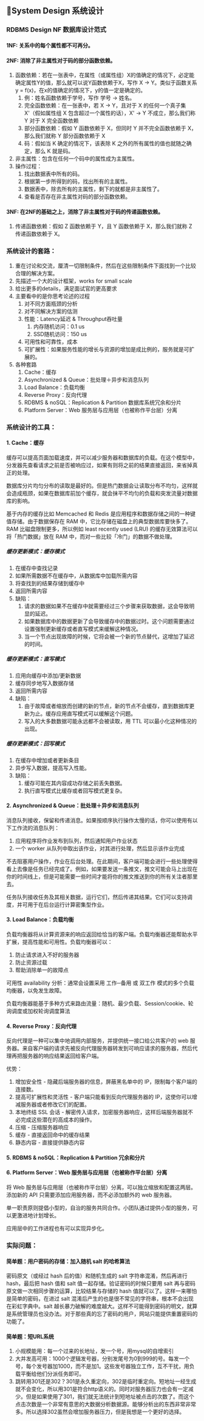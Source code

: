 ## System Design 系统设计

### RDBMS Design NF 数据库设计范式

#### 1NF: 关系中的每个属性都不可再分。

#### 2NF: 消除了非主属性对于码的部分函数依赖。

1. 函数依赖：若在一张表中，在属性（或属性组）X的值确定的情况下，必定能确定属性Y的值，那么就可以说Y函数依赖于X，写作 X → Y。类似于函数关系 y = f(x)，在x的值确定的情况下，y的值一定是确定的。
   1. 例：姓名函数依赖于学号，写作 学号 → 姓名。
   2. 完全函数依赖：在一张表中，若 X → Y，且对于 X 的任何一个真子集 X'（假如属性组 X 包含超过一个属性的话），X' → Y 不成立，那么我们称 Y 对于 X 完全函数依赖
   3. 部分函数依赖：假如 Y 函数依赖于 X，但同时 Y 并不完全函数依赖于 X，那么我们就称 Y 部分函数依赖于 X
   4. 码：假如当 K 确定的情况下，该表除 K 之外的所有属性的值也就随之确定，那么 K 就是码。
2. 非主属性：包含在任何一个码中的属性成为主属性。
3. 操作过程：
   1. 找出数据表中所有的码。
   2. 根据第一步所得到的码，找出所有的主属性。
   3. 数据表中，除去所有的主属性，剩下的就都是非主属性了。
   4. 查看是否存在非主属性对码的部分函数依赖。

#### 3NF: 在2NF的基础之上，消除了非主属性对于码的传递函数依赖。

1. 传递函数依赖：假如 Z 函数依赖于 Y，且 Y 函数依赖于 X，那么我们就称 Z 传递函数依赖于 X。

### 系统设计的套路：

1. 重在讨论和交流，厘清一切限制条件，然后在这些限制条件下面找到一个比较合理的解决方案。
2. 先描述一个大的设计框架，works for small scale
3. 给出更多的details，满足面试官的更高要求
4. 主要看中的是你思考论述的过程
   1. 对不同方面瓶颈的分析
   2. 对不同解决方案的估测
   3. 性能：Latency延迟 & Throughput吞吐量
      1. 内存随机访问：0.1 us
      2. SSD随机访问：150 us
   4. 可用性和可靠性，成本
   5. 可扩展性：如果服务性能的增长与资源的增加是成比例的，服务就是可扩展的。
5. 各种套路
   1. Cache：缓存
   2. Asynchronized & Queue：批处理＋异步和消息队列
   3. Load Balance：负载均衡
   4. Reverse Proxy：反向代理
   5. RDBMS & noSQL：Replication & Partition 数据库系统冗余和分片
   6. Platform Server：Web 服务层与应用层（也被称作平台层）分离

### 系统设计的工具：

#### 1. Cache：缓存

缓存可以提高页面加载速度，并可以减少服务器和数据库的负载。在这个模型中，分发器先查看请求之前是否被响应过，如果有则将之前的结果直接返回，来省掉真正的处理。

数据库分片均匀分布的读取是最好的。但是热门数据会让读取分布不均匀，这样就会造成瓶颈，如果在数据库前加个缓存，就会抹平不均匀的负载和突发流量对数据库的影响。

基于内存的缓存比如 Memcached 和 Redis 是应用程序和数据存储之间的一种键值存储。由于数据保存在 RAM 中，它比存储在磁盘上的典型数据库要快多了。RAM 比磁盘限制更多，所以例如 least recently used (LRU) 的缓存无效算法可以将「热门数据」放在 RAM 中，而对一些比较「冷门」的数据不做处理。

##### 缓存更新模式：缓存模式
1. 在缓存中查找记录
2. 如果所需数据不在缓存中，从数据库中加载所需内容
3. 将查找到的结果存储到缓存中
4. 返回所需内容
5. 缺陷：
   1. 请求的数据如果不在缓存中就需要经过三个步骤来获取数据，这会导致明显的延迟。
   2. 如果数据库中的数据更新了会导致缓存中的数据过时。这个问题需要通过设置强制更新缓存或者直写模式来缓解这种情况。
   3. 当一个节点出现故障的时候，它将会被一个新的节点替代，这增加了延迟的时间。

##### 缓存更新模式：直写模式
1. 应用向缓存中添加/更新数据
2. 缓存同步地写入数据存储
3. 返回所需内容
4. 缺陷：
   1. 由于故障或者缩放而创建的新的节点，新的节点不会缓存，直到数据库更新为止。缓存应用直写模式可以缓解这个问题。
   2. 写入的大多数数据可能永远都不会被读取，用 TTL 可以最小化这种情况的出现。

##### 缓存更新模式：回写模式
1. 在缓存中增加或者更新条目
2. 异步写入数据，提高写入性能。
3. 缺陷：
   1. 缓存可能在其内容成功存储之前丢失数据。
   2. 执行直写模式比缓存或者回写模式更复杂。

#### 2. Asynchronized & Queue：批处理＋异步和消息队列

消息队列接收，保留和传递消息。如果按顺序执行操作太慢的话，你可以使用有以下工作流的消息队列：

1. 应用程序将作业发布到队列，然后通知用户作业状态
2. 一个 worker 从队列中取出该作业，对其进行处理，然后显示该作业完成

不去阻塞用户操作，作业在后台处理。在此期间，客户端可能会进行一些处理使得看上去像是任务已经完成了。例如，如果要发送一条推文，推文可能会马上出现在你的时间线上，但是可能需要一些时间才能将你的推文推送到你的所有关注者那里去。

任务队列接收任务及其相关数据，运行它们，然后传递其结果。它们可以支持调度，并可用于在后台运行计算密集型作业。

#### 3. Load Balance：负载均衡

负载均衡器将从计算资源来的响应返回给恰当的客户端。负载均衡器还能帮助水平扩展，提高性能和可用性。负载均衡器可以：

1. 防止请求进入不好的服务器
2. 防止资源过载
3. 帮助消除单一的故障点

可用性 availability 分析：通常会设置采用 工作─备用 或 双工作 模式的多个负载均衡器，以免发生故障。

负载均衡器能基于多种方式来路由流量：随机、最少负载、Session/cookie、轮询调度或加权轮询调度算法

#### 4. Reverse Proxy：反向代理

反向代理是一种可以集中地调用内部服务，并提供统一接口给公共客户的 web 服务器。来自客户端的请求先被反向代理服务器转发到可响应请求的服务器，然后代理再把服务器的响应结果返回给客户端。

优势：
1. 增加安全性 - 隐藏后端服务器的信息，屏蔽黑名单中的 IP，限制每个客户端的连接数。
2. 提高可扩展性和灵活性 - 客户端只能看到反向代理服务器的 IP，这使你可以增减服务器或者修改它们的配置。
3. 本地终结 SSL 会话 - 解密传入请求，加密服务器响应，这样后端服务器就不必完成这些潜在的高成本的操作。
4. 压缩 - 压缩服务器响应
5. 缓存 - 直接返回命中的缓存结果
6. 静态内容 - 直接提供静态内容

#### 5. RDBMS & noSQL：Replication & Partition 冗余和分片



#### 6. Platform Server：Web 服务层与应用层（也被称作平台层）分离

将 Web 服务层与应用层（也被称作平台层）分离，可以独立缩放和配置这两层。添加新的 API 只需要添加应用服务器，而不必添加额外的 web 服务器。

单一职责原则提倡小型的，自治的服务共同合作。小团队通过提供小型的服务，可以更激进地计划增长。

应用层中的工作进程也有可以实现异步化。

### 实际问题：

#### 简单题：用户密码的存储：加入随机 salt 的哈希算法

密码原文（或经过 hash 后的值）和随机生成的 salt 字符串混淆，然后再进行 hash，最后把 hash 值和 salt 值一起存储。验证密码的时候只要用 salt 再与密码原文做一次相同步骤的运算，比较结果与存储的 hash 值就可以了。这样一来哪怕是简单的密码，在进过 salt 混淆后产生的也是很不常见的字符串，根本不会出现在彩虹字典中。salt 越长暴力破解的难度越大。这样不可能得到密码的明文，就算是系统管理员也没办法。对于那些真的忘了密码的用户，网站只能提供重置密码的功能了。

#### 简单题：短URL系统

1. 小规模能用：每一个过来的长地址，发一个号，用mysql的自增索引
2. 大并发高可用：1000个逻辑发号器，分别发尾号为0到999的号。每发一个号，每个发号器加1000，而不是加1。这些发号器独立工作，互不干扰，用负载平衡给他们分派任务即可。
3. 跳转用301还是302？301是永久重定向，302是临时重定向。短地址一经生成就不会变化，所以用301是符合http语义的。同时对服务器压力也会有一定减少。但是如果使用了301，我们就无法统计到短地址被点击的次数了。而这个点击次数是一个非常有意思的大数据分析数据源。能够分析出的东西非常非常多。所以选择302虽然会增加服务器压力，但是我想是一个更好的选择。
